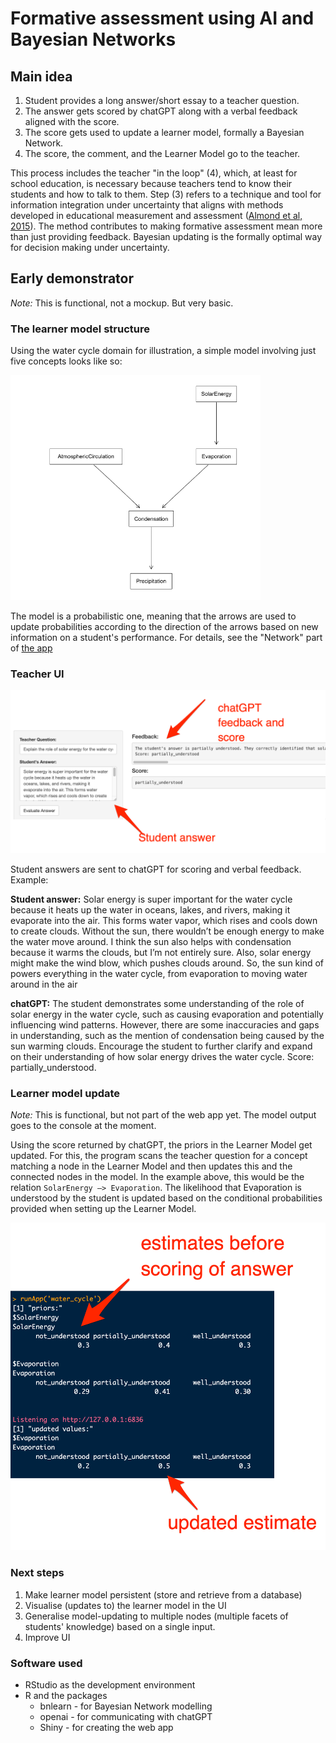 # Formative assessment using AI and Bayesian Networks

## Main idea

1. Student provides a long answer/short essay to a teacher question. 
2. The answer gets scored by chatGPT along with a verbal feedback aligned with the score. 
3. The score gets used to update a learner model, formally a Bayesian Network. 
4. The score, the comment, and the Learner Model go to the teacher.

This process includes the teacher "in the loop" (4), which, at least for school education, is necessary because teachers tend to know their students and how to talk to them. Step (3) refers to a technique and tool for information integration under uncertainty that  aligns with methods developed in educational measurement and assessment 
([Almond et al, 2015](https://link.springer.com/book/10.1007/978-1-4939-2125-6)). The method contributes to making formative assessment mean more than just providing feedback. Bayesian updating is the formally optimal way for decision making under uncertainty. 
 

## Early demonstrator
*Note:* This is functional, not a mockup. But very basic. 

### The learner model structure
Using the water cycle domain for illustration, a simple model involving just five concepts looks like so:

<img src="media/water_cycle_dag.png" alt="Sample Image" width="400"/>

The model is a probabilistic one, meaning that the arrows are used to update probabilities according to the direction of the arrows based on new information on a student's performance. For details, see the "Network" part of [the app](https://github.com/prei007/formative-assessment/blob/main/water_cycle/app.R)

### Teacher UI

<img src="media/shiny-ui-1.png" alt="Sample Image" width="600"/>

Student answers are sent to chatGPT for scoring and verbal feedback. Example:

**Student answer:** Solar energy is super important for the water cycle because it heats up the water in oceans, lakes, and rivers, making it evaporate into the air. This forms water vapor, which rises and cools down to create clouds. Without the sun, there wouldn’t be enough energy to make the water move around. I think the sun also helps with condensation because it warms the clouds, but I’m not entirely sure. Also, solar energy might make the wind blow, which pushes clouds around. So, the sun kind of powers everything in the water cycle, from evaporation to moving water around in the air

**chatGPT:** The student demonstrates some understanding of the role of solar energy in the water cycle, such as causing evaporation and potentially influencing wind patterns. However, there are some inaccuracies and gaps in understanding, such as the mention of condensation being caused by the sun warming clouds. Encourage the student to further clarify and expand on their understanding of how solar energy drives the water cycle. Score: partially_understood. 


### Learner model update
*Note:* This is functional, but not part of the web app yet. The model output goes to the console at the moment. 

Using the score returned by chatGPT, the priors in the Learner Model get updated. For this, the program scans the teacher question for a concept matching a node in the Learner Model and then updates this and the connected nodes in the model. In the example above, this would be the relation `SolarEnergy —> Evaporation`. The likelihood that Evaporation is understood by the student is updated based on the conditional probabilities provided when setting up the Learner Model. 

<img src="media/shiny-ui-2.png" alt="Sample Image" width="600"/>

### Next steps
1. Make learner model persistent (store and retrieve from a database)
2. Visualise (updates to) the learner model in the UI
3. Generalise model-updating to multiple nodes (multiple facets of students' knowledge) based on a single input.
4. Improve UI 

### Software used

* RStudio as the development environment
* R and the packages
    * bnlearn - for Bayesian Network modelling
    * openai - for communicating with chatGPT
    * Shiny - for creating the web app
    

